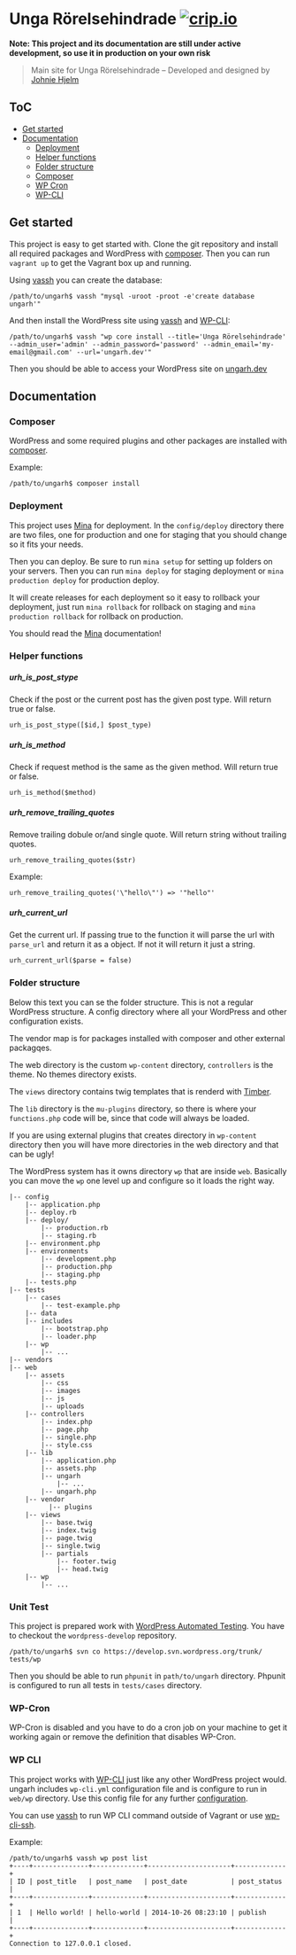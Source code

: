 Unga Rörelsehindrade [![crip.io](http://forthebadge.com/badges/built-by-crips.svg)](http://crip.io)
========

**Note: This project and its documentation are still under active development, so use it in production on your own risk**

> Main site for Unga Rörelsehindrade – Developed and designed by [Johnie Hjelm](http://johnie.se)

## ToC
* [Get started](#get-started)
* [Documentation](#documentation) 
  * [Deployment](#deployment)
  * [Helper functions](#helper-functions)
  * [Folder structure](#folder-structure)
  * [Composer](#composer)
  * [WP Cron](#wp-cron)
  * [WP-CLI](#wp-cli)

## Get started

This project is easy to get started with. Clone the git repository and install all required packages and WordPress with [composer](#composer). Then you can run `vagrant up` to get the Vagrant box up and running.

Using [vassh](https://github.com/x-team/vassh) you can create the database:

```
/path/to/ungarh$ vassh "mysql -uroot -proot -e'create database ungarh'"
```

And then install the WordPress site using [vassh](https://github.com/x-team/vassh) and [WP-CLI](http://wp-cli.org):

```
/path/to/ungarh$ vassh "wp core install --title='Unga Rörelsehindrade' --admin_user='admin' --admin_password='password' --admin_email='my-email@gmail.com' --url='ungarh.dev'"
```

Then you should be able to access your WordPress site on [ungarh.dev](http://ungarh.dev)

## Documentation

### Composer

WordPress and some required plugins and other packages are installed with [composer](https://getcomposer.org/).

Example:

```
/path/to/ungarh$ composer install
```

### Deployment

This project uses [Mina](http://mina-deploy.github.io/mina/) for deployment. In the `config/deploy` directory there are two files, one for production and one for staging that you should change so it fits your needs.

Then you can deploy. Be sure to run `mina setup` for setting up folders on your servers. Then you can run `mina deploy` for staging deployment or `mina production deploy` for production deploy.

It will create releases for each deployment so it easy to rollback your deployment, just run `mina rollback` for rollback on staging and `mina production rollback` for rollback on production.

You should read the [Mina](http://mina-deploy.github.io/mina/) documentation!

### Helper functions

##### urh_is_post_stype

Check if the post or the current post has the given post type. Will return true or false.

`urh_is_post_stype([$id,] $post_type)`

##### urh_is_method

Check if request method is the same as the given method. Will return true or false.

`urh_is_method($method)`

##### urh_remove_trailing_quotes

Remove trailing dobule or/and single quote. Will return string without trailing quotes.

`urh_remove_trailing_quotes($str)`

Example:

```
urh_remove_trailing_quotes('\"hello\"') => '"hello"'
```

##### urh_current_url

Get the current url. If passing true to the function it will parse the url with `parse_url` and return it as a object. If not it will return it just a string.

`urh_current_url($parse = false)`

### Folder structure

Below this text you can se the folder structure. This is not a regular WordPress structure. A config directory where all your WordPress and other configuration exists.

The vendor map is for packages installed with composer and other external packagqes.

The web directory is the custom `wp-content` directory, `controllers` is the theme. No themes directory exists. 

The `views` directory contains twig templates that is renderd with [Timber](http://timber.upstatement.com).

The `lib` directory is the `mu-plugins` directory, so there is where your `functions.php` code will be, since that code will always be loaded.

If you are using external plugins that creates directory in `wp-content` directory then you will have more directories in the web directory and that can be ugly!

The WordPress system has it owns directory `wp` that are inside `web`. Basically you can move the `wp` one level up and configure so it loads the right way. 

```
|-- config
    |-- application.php
    |-- deploy.rb
    |-- deploy/
    	|-- production.rb
    	|-- staging.rb
	|-- environment.php
	|-- environments
		|-- development.php
		|-- production.php
		|-- staging.php
	|-- tests.php
|-- tests
	|-- cases
		|-- test-example.php
	|-- data
	|-- includes
		|-- bootstrap.php
		|-- loader.php
	|-- wp
		|-- ...
|-- vendors
|-- web
	|-- assets
		|-- css
		|-- images
		|-- js
		|-- uploads
	|-- controllers
		|-- index.php
		|-- page.php
		|-- single.php
		|-- style.css
	|-- lib
		|-- application.php
		|-- assets.php
		|-- ungarh
			|-- ...
		|-- ungarh.php
	|-- vendor
		  |-- plugins
	|-- views
		|-- base.twig
		|-- index.twig
		|-- page.twig
		|-- single.twig
		|-- partials
			|-- footer.twig
			|-- head.twig
	|-- wp
		|-- ...
```

### Unit Test

This project is prepared work with [WordPress Automated Testing](https://make.wordpress.org/core/handbook/automated-testing/). You have to checkout the `wordpress-develop` repository.

```
/path/to/ungarh$ svn co https://develop.svn.wordpress.org/trunk/ tests/wp
```

Then you should be able to run `phpunit` in `path/to/ungarh` directory. Phpunit is configured to run all tests in `tests/cases` directory.

### WP-Cron

WP-Cron is disabled and you have to do a cron job on your machine to get it working again or remove the definition that disables WP-Cron.

### WP CLI

This project works with [WP-CLI](http://wp-cli.org) just like any other WordPress project would. ungarh includes `wp-cli.yml` configuration file and is configure to run in `web/wp` directory. Use this config file for any further [configuration](http://wp-cli.org/config/).

You can use [vassh](https://github.com/x-team/vassh) to run WP CLI command outside of Vagrant or use [wp-cli-ssh](https://github.com/x-team/wp-cli-ssh).

Example:

```
/path/to/ungarh$ vassh wp post list
+----+--------------+-------------+---------------------+-------------+
| ID | post_title   | post_name   | post_date           | post_status |
+----+--------------+-------------+---------------------+-------------+
| 1  | Hello world! | hello-world | 2014-10-26 08:23:10 | publish     |
+----+--------------+-------------+---------------------+-------------+
Connection to 127.0.0.1 closed.
```

